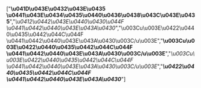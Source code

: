 ["**\u041D\u043E\u0432\u043E\u0435 \u0441\u043E\u0434\u0435\u0440\u0436\u0438\u043C\u043E\u0435**","*\u0412\u0442\u043E\u0440\u0430\u044F \u0441\u0442\u0440\u043E\u043A\u0430*","\u003Cu\u003E\u0422\u0440\u0435\u0442\u044C\u044F \u0441\u0442\u0440\u043E\u043A\u0430\u003C/u\u003E","**\u003Cu\u003E\u0422\u0440\u0435\u0442\u044C\u044F \u0441\u0442\u0440\u043E\u043A\u0430\u003C/u\u003E**","*\u003Cu\u003E\u0422\u0440\u0435\u0442\u044C\u044F \u0441\u0442\u0440\u043E\u043A\u0430\u003C/u\u003E*","***\u0422\u0440\u0435\u0442\u044C\u044F \u0441\u0442\u0440\u043E\u043A\u0430***"]